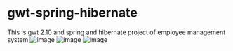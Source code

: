 # gwt-spring-hibernate
This is gwt 2.10 and spring and hibernate project of employee management system
![image](https://github.com/nirmalganesh11/gwt-spring-hibernate/assets/73289686/9cd2aae2-0a89-43d1-876f-8598e90040df)
![image](https://github.com/nirmalganesh11/gwt-spring-hibernate/assets/73289686/2a914d59-915f-4a3c-bcc6-a476a7ccc3f8)
![image](https://github.com/nirmalganesh11/gwt-spring-hibernate/assets/73289686/d341cb3c-caa3-4e6d-b2b2-5c0efcfe4057)
